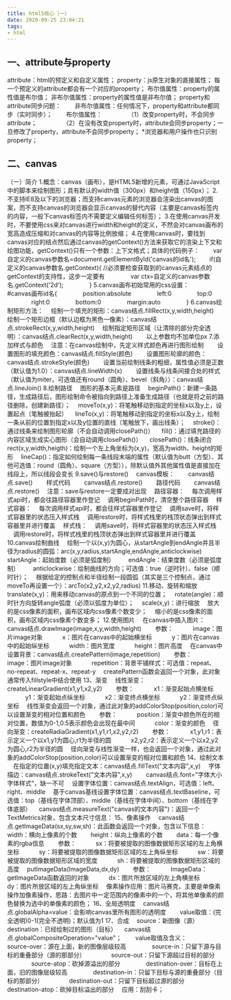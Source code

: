 ```yaml
---
title: html5核心（一）
date: 2020-09-25 23:04:21
tags:
- html
---
```

## 一、attribute与property

attribute：html的预定义和自定义属性；
property：js原生对象的直接属性；
每一个预定义的attribute都会有一个对应的property；
布尔值属性：property的属性值是布尔值；
非布尔值属性：property的属性值是非布尔值；
property和attribute同步问题：
&#8195;&#8195;非布尔值属性：任何情况下，property和attribute都同步（实时同步）；
&#8195;&#8195;布尔值属性：
&#8195;&#8195;&#8195;&#8195;（1）改变property时，不会同步attribute；
&#8195;&#8195;&#8195;&#8195;（2）在没有改变property时，attribute会同步property；一旦修改了property，attribute不会同步property；
*浏览器和用户操作也只识别property；



## 二、canvas

（一）简介
1.概念：canvas（画布），是HTML5新增的元素，可通过JavaScript中的脚本来绘制图形；具有默认的width值（300px）和height值（150px）；
2.不支持IE8及以下的浏览器；而支持canvas元素的浏览器会渲染出canvas的图案，而不支持canvas的浏览器会显示canvas的替代内容（主要是canvas标签内的内容，一般下canvas标签内不需要定义编辑任何标签）；
3.在使用canvas开发时，不要使用css来对canvas进行width和height的定义，不然会对canvas画布的宽高造成压缩和对canvas的内容等比例放缩；
4.在使用canvas时，要找到canvas对应的结点然后通过canvas的getContext()方法来获取它的渲染上下文和绘图功能，getContext()只有一个参数：上下文格式；具体的代码例子：
&#8195;&#8195;var 自定义的canvas参数名=document.getElementById('canvas的id名');
&#8195;&#8195;if(自定义的canvas参数名.getContext){  //必须要检查获取到的canvas元素结点的getContext的支持性，这步一定要有
&#8195;&#8195;&#8195;&#8195;var ctx=自定义的canvas参数名.getContext('2d');
&#8195;&#8195;&#8195;&#8195;}
5.canvas画布初始常用的css设置：
&#8195;&#8195;#canvas画布id名{
&#8195;&#8195;&#8195;&#8195;position:absolute
&#8195;&#8195;&#8195;&#8195;left:0
&#8195;&#8195;&#8195;&#8195;top:0
&#8195;&#8195;&#8195;&#8195;right:0
&#8195;&#8195;&#8195;&#8195;bottom:0
&#8195;&#8195;&#8195;&#8195;margin:auto
&#8195;&#8195;&#8195;&#8195;}
6.canvas绘制矩形方法：
&#8195;绘制一个填充的矩形：canvas结点.fillRect(x,y,width,height)
&#8195;绘制一个矩形边框（默认边框为黑色一像素）：canvas结点.strokeRect(x,y,width,height)
&#8195;绘制指定矩形区域（让清除的部分完全透明）：canvas结点.clearRect(x,y,width,height)
&#8195;&#8195;以上参数均不加单位px
7.添加样式与颜色
&#8195;注意：在canvas绘制中，先定义样式颜色再进行图形绘制
&#8195;&#8195;设置图形的填充颜色：canvas结点.fillStyle(颜色)
&#8195;&#8195;设置图形轮廓的颜色：canvas结点.strokeStyle(颜色)
&#8195;&#8195;设置当前绘制线条的粗细，属性值必须是正数（默认值为1.0）：canvas结点.lineWidth(x)
&#8195;&#8195;设置线条与线条间接合处的样式（默认值为miter，可选值还有round（圆角）、bevel（斜角））：canvas结点.lineJoin()
8.绘制路径
&#8195;图形的基本元素是路径
&#8195;beginPath()：新建一条路径，生成路径后，图形绘制命令被指向到路径上准备生成路径（也就是将之前的路径删除，创建新路径）；
&#8195;moveTo(x,y)：将笔触移动到指定的坐标x以及y上，设置起点（笔触被抬起）
&#8195;lineTo(x,y)：将笔触移动到指定的坐标x以及y上，绘制一条从前的位置到指定x以及y位置的直线（笔触放下，画出线条）；
&#8195;stroke()：通过线条来绘制图形轮廓（不会自动调用closePath()）
&#8195;fill()：通过填充路径的内容区域生成实心图形（会自动调用closePath()）
&#8195;closePath()：线条闭合
&#8195;rect(x,y,width,heigth)：绘制一个左上角坐标为(x,y)，宽高为width、height的矩形
&#8195;lineCap()：指定如何绘制每一条线段末端的属性（默认值为butt（方型）、其他可选值：round（圆角）、square（方型）），除默认值外其他属性值是直接加在线段上，所以线段会变长
9.save()与restore()
&#8195;canvas模板：
&#8195;&#8195;canvas结点.save()
&#8195;&#8195;样式代码
&#8195;&#8195;canvas结点.restore()
&#8195;&#8195;路径代码
&#8195;&#8195;canvas结点.restore()
&#8195;注意：save与restore一定要成对出现
&#8195;路径容器：
&#8195;每次调用样式api时，都会往路径容器里作登记
&#8195;调用beginPath时，清空整个路径容器
&#8195;样式容器：
&#8195;每次调用样式api时，都会往样式容器里作登记
&#8195;调用save时，将样式容器里的状态压入样式栈
&#8195;调用restore时，将样式栈里的栈顶状态弹出到样式容器里并进行覆盖
&#8195;样式栈：
&#8195;调用save时，将样式容器里的状态压入样式栈
&#8195;调用restore时，将样式栈里的栈顶状态弹出到样式容器里并进行覆盖
10.canvas绘制曲线
&#8195;绘制一个以(x,y)为圆心，从startAngle到endAngle并且半径为radius的圆弧：arc(x,y,radius,startAngle,endAngle,anticlockwise)
&#8195;&#8195;startAngle：起始度数（必须是弧度制）
&#8195;&#8195;endAngle：结束度数（必须是弧度制）
&#8195;&#8195;anticlockwise：绘制曲线的方向；可选值：true（逆时针）、false（顺时针）；
&#8195;根据给定的控制点和半径绘制一段圆弧（其实是三个控制点，通过moveTo再设置一个）：arcTo(x2,y2,x2,y2,radius)
11.移动、旋转和缩放
&#8195;translate(x,y)：用来移动canvas的原点到一个不同的位置；
&#8195;rotate(angle)：顺时针方向旋转angle弧度（必须以弧度为单位）；
&#8195;scale(x,y)：进行缩放
&#8195;放大的是css像素的面积，画布区域内css像素个数变少；
&#8195;缩小的是css像素的面积，画布区域内css像素个数变多；
12.使用图片
&#8195;在canvas中插入图片：canvas结点.drawImage(image,x,y,width,height)
&#8195;&#8195;参数：
&#8195;&#8195;&#8195;image：图片image对象
&#8195;&#8195;&#8195;x：图片在canvas中的起始横坐标
&#8195;&#8195;&#8195;y：图片在canvas中的起始纵坐标
&#8195;&#8195;&#8195;width：图片宽度
&#8195;&#8195;&#8195;height：图片高度
&#8195;在canvas中设置背景：canvas结点.createPattern(image,repetition)
&#8195;&#8195;参数：
&#8195;&#8195;&#8195;image：图片image对象
&#8195;&#8195;&#8195;repetition：背景平铺样式：可选值：repeat、no-repeat、repeat-x、repeat-y
&#8195;createPattern函数会返回一个对象，此对象通常传入fillstyle中结合使用
13、渐变
&#8195;线性渐变：createLinearGradient(x1,y1,x2,y2)
&#8195;&#8195;参数：
&#8195;&#8195;&#8195;x1：渐变起始点横坐标
&#8195;&#8195;&#8195;y1：渐变起始点纵坐标
&#8195;&#8195;&#8195;x2：渐变终点横坐标
&#8195;&#8195;&#8195;y2：渐变终点纵坐标
&#8195;线性渐变会返回一个对象，通过此对象的addColorStop(position,color)可以设置渐变的相对位置和颜色
&#8195;&#8195;参数：
&#8195;&#8195;&#8195;position：渐变中颜色所在的相对位置，数值为0-1,0.5表示颜色会出现在最中间
&#8195;&#8195;&#8195;color：渐变的颜色
&#8195;径向渐变：createRadiaGradient(x1,y1,r1,x2,y2,r2)
&#8195;&#8195;参数：
&#8195;&#8195;&#8195;x1,y1,r1：表示定义一个以x1,y1为圆心,r1为半径的圆
&#8195;&#8195;&#8195;x2,y2,r2：表示定义一个以x2,y2为圆心,r2为半径的圆
&#8195;径向渐变与线性渐变一样，也会返回一个对象，通过此对象的addColorStop(position,color)可以设置渐变的相对位置和颜色
14、绘制文本
&#8195;在指定的位置(x,y)填充指定文本：canvas结点.fillText("文本内容",x,y)
&#8195;字体描边：canvas结点.strokeText("文本内容",x,y)
&#8195;&#8195;canvas结点.font="字体大小 字体样式"，缺一不可
&#8195;设置字体位置：canvas结点.textAlign，可选值：left、right、middle
&#8195;基于canvas基线设置字体位置：canvas结点.textBaseline，可选值：top（基线在字体顶部）、middle（基线在字体中间）、bottom（基线在字体底部）
&#8195;canvas结点.measureText("canvas的文本内容")：返回一个TextMetrics对象，包含文本尺寸信息：
15、像素操作
&#8195;canvas结点.getImageData(sx,sy,sw,sh)：此函数会返回一个对象，包含以下信息：
&#8195;&#8195;width：横向上像素的个数
&#8195;&#8195;height：纵向上像素的个数
&#8195;&#8195;data：每一个像素的rgba信息
&#8195;&#8195;参数：
&#8195;&#8195;&#8195;sx：将要被提取的图像数据矩形区域的左上角横坐标
&#8195;&#8195;&#8195;sy：将要被提取的图像数据矩形区域的左上角纵坐标
&#8195;&#8195;&#8195;sw：将要被提取的图像数据矩形区域的宽度
&#8195;&#8195;&#8195;sh：将要被提取的图像数据矩形区域的高度
&#8195;putImageData(ImageData,dx,dy)
&#8195;&#8195;参数：
&#8195;&#8195;&#8195;ImageData：getImageData函数返回的对象
&#8195;&#8195;&#8195;dx：图片所放区域的左上角横坐标
&#8195;&#8195;&#8195;dy：图片所放区域的左上角纵坐标
&#8195;像素操作应用：图片马赛克，主要是单像素操作加像素操作，思路：去图片中一定范围内的像素中的一个，将其他单像素的颜色替换为选中的单像素的颜色；
16、全局透明度
&#8195;canvas结点.globalAlpha=value：会影响canvas里所有图形的透明度
&#8195;&#8195;value取值：(完全透明)0-1(完全不透明)；默认值为1
17、合成
&#8195;source：新图像（源）
&#8195;destination：已经绘制过的图形（目标）
&#8195;canvas结点.globalCompositeOperation="value"；
&#8195;&#8195;value取值及含义：
&#8195;&#8195;&#8195;&#8195;source-over：源在上面，新的图像层级较高
&#8195;&#8195;&#8195;&#8195;source-in：只留下源与目标的重叠部分（源的那部分）
&#8195;&#8195;&#8195;&#8195;source-out：只留下源超过目标的部分
&#8195;&#8195;&#8195;&#8195;source-atop：砍掉源溢出的部分
&#8195;&#8195;&#8195;&#8195;destination-over：目标在上面，旧的图像层级较高
&#8195;&#8195;&#8195;&#8195;destination-in：只留下目标与源的重叠部分（目标的那部分）
&#8195;&#8195;&#8195;&#8195;destination-out：只留下目标超过源的部分
&#8195;&#8195;&#8195;&#8195;destination-atop：砍掉目标溢出的部分
&#8195;应用：刮刮卡；